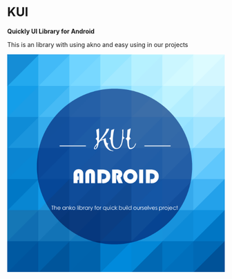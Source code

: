 # KUI
**Quickly UI Library for Android**

This is an library with using akno and easy using in our projects

![LOGO](https://github.com/StormKid/KUI/blob/master/logo/KUI.png)
